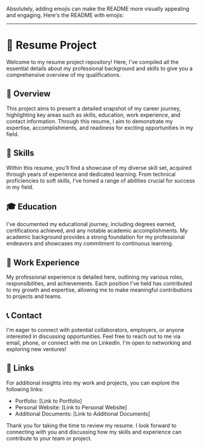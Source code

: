 Absolutely, adding emojis can make the README more visually appealing and engaging. Here's the README with emojis:

---

# 📄 Resume Project

Welcome to my resume project repository! Here, I've compiled all the essential details about my professional background and skills to give you a comprehensive overview of my qualifications.

## 🌟 Overview

This project aims to present a detailed snapshot of my career journey, highlighting key areas such as skills, education, work experience, and contact information. Through this resume, I aim to demonstrate my expertise, accomplishments, and readiness for exciting opportunities in my field.

## 💼 Skills

Within this resume, you'll find a showcase of my diverse skill set, acquired through years of experience and dedicated learning. From technical proficiencies to soft skills, I've honed a range of abilities crucial for success in my field.

## 🎓 Education

I've documented my educational journey, including degrees earned, certifications achieved, and any notable academic accomplishments. My academic background provides a strong foundation for my professional endeavors and showcases my commitment to continuous learning.

## 👔 Work Experience

My professional experience is detailed here, outlining my various roles, responsibilities, and achievements. Each position I've held has contributed to my growth and expertise, allowing me to make meaningful contributions to projects and teams.

## 📞 Contact

I'm eager to connect with potential collaborators, employers, or anyone interested in discussing opportunities. Feel free to reach out to me via email, phone, or connect with me on LinkedIn. I'm open to networking and exploring new ventures!

## 🔗 Links

For additional insights into my work and projects, you can explore the following links:
- Portfolio: [Link to Portfolio]
- Personal Website: [Link to Personal Website]
- Additional Documents: [Link to Additional Documents]

Thank you for taking the time to review my resume. I look forward to connecting with you and discussing how my skills and experience can contribute to your team or project.
